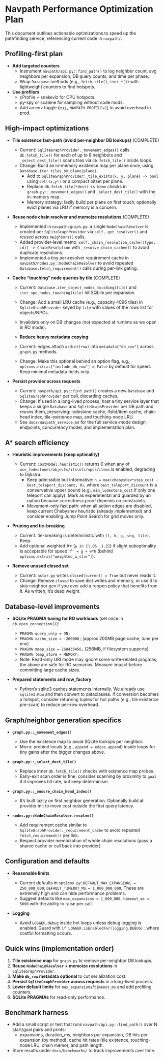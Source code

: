 # Navpath Performance Optimization Plan

This document outlines actionable optimizations to speed up the pathfinding service, referencing current code in `navpath/`.

## Profiling-first plan

- **Add targeted counters**
  - Instrument `navpath/api.py::find_path()` to log neighbor count, avg neighbors per expansion, DB query counts, and time per phase.
  - Wrap `Database` methods (e.g., `fetch_tile()`, `iter_*()`) with lightweight counters to find hotspots.
- **Use profilers**
  - cProfile + snakeviz for CPU hotspots.
  - py-spy or scalene for sampling without code mods.
  - Add an env toggle (e.g., `NAVPATH_PROFILE=1`) to avoid overhead in prod.

## High-impact optimizations

- **Tile existence fast-path (avoid per-neighbor DB lookups)** (COMPLETE)
  - Current: `SqliteGraphProvider._movement_edges()` calls `db.fetch_tile()` for each of up to 8 neighbors and `_select_dest_tile()` scans tiles via `db.fetch_tile()` inside loops.
  - Change: Build an in-memory existence map per plane once, using `Database.iter_tiles_by_plane(plane)`.
    - Add to `SqliteGraphProvider`: `_tile_exists(x, y, plane) -> bool` using `set[(x,y)]` or a compact bitset per plane.
    - Replace `db.fetch_tile(*dest) is None` checks in `graph.py::_movement_edges()` and `_select_dest_tile()` with the in-memory map.
    - Memory strategy: lazily build per plane on first touch; optionally evict planes via LRU if memory is a concern.

- **Reuse node chain resolver and memoize resolutions** (COMPLETE)
  - Implemented in `navpath/graph.py`: a single `NodeChainResolver` is created per `SqliteGraphProvider` via `self._get_resolver()` and reused across `neighbors()` calls.
  - Added provider-level memo: `self._chain_resolution_cache[(type, id)] -> ChainResolution` with `_resolve_chain_cached()` to avoid duplicate resolutions.
  - Implemented a tiny per-resolver requirement cache in `navpath/nodes.py::NodeChainResolver` to avoid repeated `Database.fetch_requirement()` calls during per-link gating.
- **Cache “touching” node queries by tile** (COMPLETE)
  - Current: `Database.iter_object_nodes_touching(tile)` and `iter_npc_nodes_touching(tile)` hit SQLite per expansion.
  - Change: Add a small LRU cache (e.g., capacity 4096 tiles) in `SqliteGraphProvider` keyed by `tile` with values of the rows list for objects/NPCs.
  - Invalidate only on DB changes (not expected at runtime as we open in RO mode).

  - **Reduce heavy metadata copying**
  - Current: edges attach `asdict(row)` into `metadata["db_row"]` across `graph.py` methods.
  - Change: Make this optional behind an option flag, e.g., `options.extras["include_db_row"] = False` by default for speed. Keep minimal metadata fields only.

- **Persist provider across requests**
  - Current: `navpath/api.py::find_path()` creates a new `Database` and `SqliteGraphProvider` per call, discarding caches.
  - Change: If used in a long-lived process, host a tiny service layer that keeps a single `Database` and `SqliteGraphProvider` per DB path and reuses them, preserving: lodestone cache, ifslot/item cache, chain-head index, tile-existence map, and touching-node LRU.
  - See `docs/navpath_service.md` for the full service-mode design, endpoints, concurrency model, and implementation plan.

## A* search efficiency

- **Heuristic improvements (keep optimality)**
  - Current: `CostModel.heuristic()` returns 0 when any of `use_lodestones/objects/ifslots/npcs/items` is enabled, degrading to Dijkstra.
    - Keep admissible but informative: `h = max(chebyshev*step_cost - best_teleport_discount, 0)`, where `best_teleport_discount` is a conservative upper bound (e.g., `min_lodestone_cost` if only one teleport can apply). Mark as experimental and guarded by an option because correctness proof depends on constraints.
    - Movement-only fast path: when all action edges are disabled, keep current Chebyshev heuristic (already implemented) and consider enabling Jump Point Search for grid moves only.

- **Pruning and tie-breaking**
  - Current: tie-breaking is deterministic with `(f, h, g, seq, tile)`. Keep.
  - Add optional weighted A* (`w in [1.05..1.2]`) if slight suboptimality is acceptable for speed: `f' = g + w*h` (behind `options.extras["weighted_a_star"]`).

- **Remove unused closed set**
  - Current: `astar.py` writes `closed[current] = True` but never reads it.
  - Change: Remove `closed` to save dict writes and memory, or use it to skip neighbor gen if you ever add a reopen policy that benefits from it. As written, it’s dead weight.

## Database-level improvements

- **SQLite PRAGMA tuning for RO workloads** (set once in `db.open_connection()`):
  - `PRAGMA query_only = ON;`
  - `PRAGMA cache_size = -200000;` (approx 200MB page cache, tune per env)
  - `PRAGMA mmap_size = 268435456;` (256MB, if filesystem supports)
  - `PRAGMA temp_store = MEMORY;`
  - Note: Read-only URI mode may ignore some write-related pragmas; the above are safe for RO scenarios. Measure impact before committing large cache sizes.

- **Prepared statements and row_factory**
  - Python’s sqlite3 caches statements internally. We already use `sqlite3.Row` and then convert to dataclasses. If conversion becomes a hotspot, consider returning tuples for hot paths (e.g., tile existence pre-scan) to reduce per-row overhead.

## Graph/neighbor generation specifics

- **`graph.py::_movement_edges()`**
  - Use the existence map to avoid SQLite lookups per neighbor.
  - Micro: prebind locals (e.g., `append = edges.append`) inside loops for tiny gains after the bigger changes above.

- **`graph.py::_select_dest_tile()`**
  - Replace inner `db.fetch_tile()` checks with existence map probes.
  - Early-exit scan order is fine; consider scanning by proximity to `goal` if it improves hit rate, but keep determinism.

- **`graph.py::_ensure_chain_head_index()`**
  - It’s built lazily on first neighbor generation. Optionally build at provider init to move cost outside the first query latency.

- **`nodes.py::NodeChainResolver.resolve()`**
  - Add requirement cache similar to `SqliteGraphProvider._requirement_cache` to avoid repeated `fetch_requirement()` per link.
  - Respect provider memoization of whole chain resolutions (pass a shared cache or call back into provider).

## Configuration and defaults

- **Reasonable limits**
  - Current defaults in `options.py`: `DEFAULT_MAX_EXPANSIONS = 250_000_000`, `DEFAULT_TIMEOUT_MS = 1_000_000_000`. These are extremely high and can hide performance problems.
  - Suggest defaults like `max_expansions = 1_000_000`, `timeout_ms = 5000` with the ability to raise per call.

- **Logging**
  - Avoid `LOGGER.debug` inside hot loops unless debug logging is enabled. Guard with `if LOGGER.isEnabledFor(logging.DEBUG):` where costful formatting occurs.


## Quick wins (implementation order)

1. **Tile existence map** for `graph.py` to remove per-neighbor DB lookups.
2. **Reuse `NodeChainResolver` + memoize resolutions** in `SqliteGraphProvider`.
3. **Make `db_row` metadata optional** to cut serialization cost.
4. **Persist `SqliteGraphProvider` across requests** in a long-lived process.
5. **Lower default limits** for `max_expansions`/`timeout_ms` and add profiling counters.
6. **SQLite PRAGMAs** for read-only performance.

## Benchmark harness

- Add a small script or test that runs `navpath/api.py::find_path()` over N start/goal pairs and prints:
  - expansions, duration_ms, neighbors per expansion, DB hits per expansion (by method), cache hit rates (tile existence, touching-node LRU, chain memo), and path length.
- Store results under `docs/benchmarks/` to track improvements over time.
